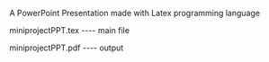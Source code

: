 A PowerPoint Presentation made with Latex programming language

miniprojectPPT.tex ---- main file

miniprojectPPT.pdf ---- output
